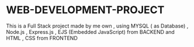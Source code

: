 # WEB-DEVELOPMENT-PROJECT
 This is a Full Stack project made by me own  , using  MYSQL ( as Database) , Node.js , Express.js , EJS (Embedded JavaScript) from BACKEND and  HTML , CSS   from FRONTEND

